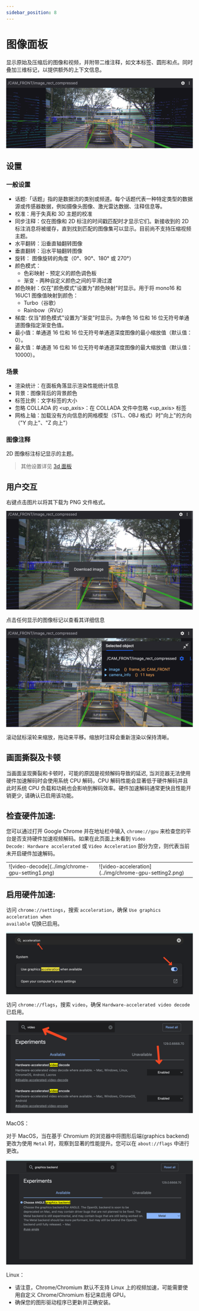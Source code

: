 ```yaml
---
sidebar_position: 8
---
```


# 图像面板
显示原始及压缩后的图像和视频，并附带二维注释，如文本标签、圆形和点。同时叠加三维标记，以提供额外的上下文信息。

![img-panel](../img/img-panel.png)

## 设置

### 一般设置

- 话题:「话题」指的是数据流的类别或频道。每个话题代表一种特定类型的数据源或传感器数据，例如摄像头图像、激光雷达数据、注释信息等。
- 校准：用于失真和 3D 主题的校准
- 同步注释：仅在图像和 2D 标注的时间戳匹配时才显示它们。新接收到的 2D 标注消息将被缓存，直到找到匹配的图像集可以显示。目前尚不支持压缩视频主题。
- 水平翻转：沿垂直轴翻转图像
- 垂直翻转：沿水平轴翻转图像
- 旋转： 图像旋转的角度（0°、90°、180° 或 270°）
- 颜色模式：
  - 色彩映射 - 预定义的颜色调色板
  - 渐变 - 两种自定义颜色之间的平滑过渡
- 颜色映射：仅在"颜色模式"设置为"颜色映射"时显示。用于将 mono16 和 16UC1 图像值映射到颜色：
  - Turbo（谷歌）
  - Rainbow（RViz）
- 梯度: 仅当"颜色模式"设置为"渐变"时显示。为单色 16 位和 16 位无符号单通道图像指定渐变色值。
- 最小值：单通道 16 位和 16 位无符号单通道深度图像的最小缩放值（默认值：0）。
- 最大值：单通道 16 位和 16 位无符号单通道深度图像的最大缩放值（默认值：10000）。

### 场景
- 渲染统计：在面板角落显示渲染性能统计信息
- 背景：图像背后的背景颜色
- 标签比例：文字标签的大小
- 忽略 COLLADA 的 \<up_axis\>：在 COLLADA 文件中忽略 <up_axis> 标签
- 网格上轴：加载没有方向信息的网格模型（STL、OBJ 格式）时"向上"的方向（"Y 向上"、"Z 向上"）

### 图像注释
2D 图像标注标记显示的主题。

> 其他设置详见 [3d 面板](./5-3d-panel.md)

## 用户交互
右键点击图片以将其下载为 PNG 文件格式。

![download-image](../img/download-image.png)

点击任何显示的图像标记以查看其详细信息

![image-detail](../img/image-detail.png)

滚动鼠标滚轮来缩放，拖动来平移。缩放时注释会重新渲染以保持清晰。

## 画面撕裂及卡顿
当画面呈现撕裂和卡顿时，可能的原因是视频解码导致的延迟, 当浏览器无法使用硬件加速解码时会使用系统 CPU 解码，CPU 解码性能会显著低于硬件解码并且此时系统 CPU 负载和功耗也会影响到解码效率。硬件加速解码通常更快且性能开销更少, 请确认已启用该功能。

## 检查硬件加速:
您可以通过打开 Google Chrome 并在地址栏中输入 <code>chrome://gpu</code> 来检查您的平台是否支持硬件加速视频解码。如果在此页面上未看到 <code>Video Decode: Hardware accelerated</code> 或 <code>Video Acceleration</code> 部分为空，则代表当前未开启硬件加速解码。

<table>
  <tr>
    <td>
    ![video-decode](../img/chrome-gpu-setting1.png)
    </td>
    <td>
    ![video-acceleration](../img/chrome-gpu-setting2.png)
    </td>
  </tr>
</table>

## 启用硬件加速:
访问 <code>chrome://settings</code>，搜索 <code>acceleration</code>，确保 <code>Use graphics acceleration when available</code> 切换已启用。

![chrome-settings-acceleration](../img/chrome-settings-acceleration.png)

访问 <code>chrome://flags</code>，搜索 <code>video</code>，确保 <code>Hardware-accelerated video decode</code> 已启用。

![chrome-flags-video](../img/chrome-flags-video.png)

MacOS：

对于 MacOS，当在基于 Chromium 的浏览器中将图形后端(graphics backend) 更改为使用 <code>Metal</code> 时，观察到显著的性能提升。您可以在 <code>about://flags</code> 中进行更改。

![chrome-flags-graphics-backend](../img/chrome-flags-graphics-backend.png)


Linux：

- 请注意，Chrome/Chromium 默认不支持 Linux 上的视频加速，可能需要使用自定义 Chrome/Chromium 标记来启用 GPU。
- 确保您的图形驱动程序已更新并正确安装。